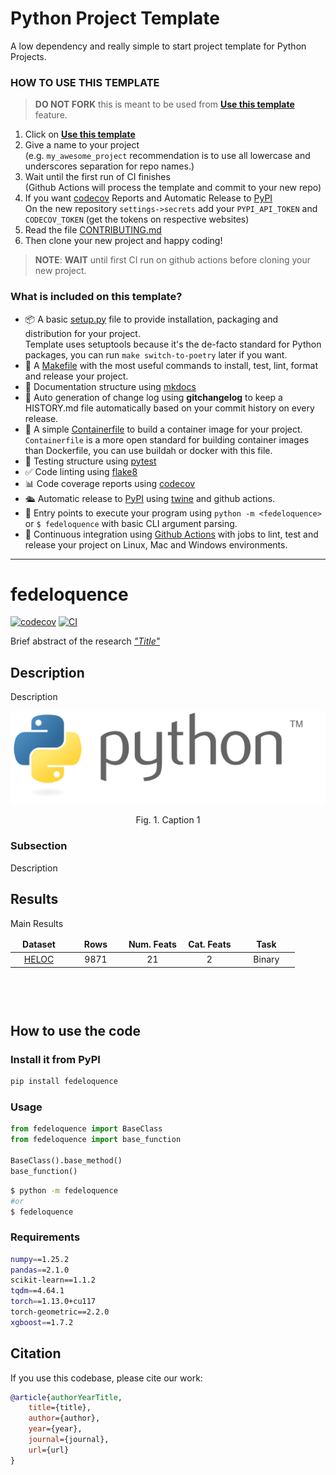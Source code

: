 
# Python Project Template

A low dependency and really simple to start project template for Python Projects.

### HOW TO USE THIS TEMPLATE

> **DO NOT FORK** this is meant to be used from **[Use this template](https://github.com/maviva/python-project-silver-template/generate)** feature.

1. Click on **[Use this template](https://github.com/maviva/python-project-silver-template/generate)**
3. Give a name to your project  
   (e.g. `my_awesome_project` recommendation is to use all lowercase and underscores separation for repo names.)
3. Wait until the first run of CI finishes  
   (Github Actions will process the template and commit to your new repo)
4. If you want [codecov](https://about.codecov.io/sign-up/) Reports and Automatic Release to [PyPI](https://pypi.org)  
  On the new repository `settings->secrets` add your `PYPI_API_TOKEN` and `CODECOV_TOKEN` (get the tokens on respective websites)
4. Read the file [CONTRIBUTING.md](CONTRIBUTING.md)
5. Then clone your new project and happy coding!

> **NOTE**: **WAIT** until first CI run on github actions before cloning your new project.

### What is included on this template?

- 📦 A basic [setup.py](setup.py) file to provide installation, packaging and distribution for your project.  
  Template uses setuptools because it's the de-facto standard for Python packages, you can run `make switch-to-poetry` later if you want.
- 🤖 A [Makefile](Makefile) with the most useful commands to install, test, lint, format and release your project.
- 📃 Documentation structure using [mkdocs](http://www.mkdocs.org)
- 💬 Auto generation of change log using **gitchangelog** to keep a HISTORY.md file automatically based on your commit history on every release.
- 🐋 A simple [Containerfile](Containerfile) to build a container image for your project.  
  `Containerfile` is a more open standard for building container images than Dockerfile, you can use buildah or docker with this file.
- 🧪 Testing structure using [pytest](https://docs.pytest.org/en/latest/)
- ✅ Code linting using [flake8](https://flake8.pycqa.org/en/latest/)
- 📊 Code coverage reports using [codecov](https://about.codecov.io/sign-up/)
- 🛳️ Automatic release to [PyPI](https://pypi.org) using [twine](https://twine.readthedocs.io/en/latest/) and github actions.
- 🎯 Entry points to execute your program using `python -m <fedeloquence>` or `$ fedeloquence` with basic CLI argument parsing.
- 🔄 Continuous integration using [Github Actions](.github/workflows/) with jobs to lint, test and release your project on Linux, Mac and Windows environments.

<!--  DELETE THE LINES ABOVE THIS AND WRITE YOUR PROJECT README BELOW -->

---
# fedeloquence

[![codecov](https://codecov.io/gh/Telefonica-Scientific-Research/FedEloquence/branch/main/graph/badge.svg?token=FedEloquence_token_here)](https://codecov.io/gh/Telefonica-Scientific-Research/FedEloquence)
[![CI](https://github.com/Telefonica-Scientific-Research/FedEloquence/actions/workflows/main.yml/badge.svg)](https://github.com/Telefonica-Scientific-Research/FedEloquence/actions/workflows/main.yml)

Brief abstract of the research
[_"Title"_](https://journal.net/forum?id=Title)


## Description

Description

<p align="center">
<img src = "figs/python-logo.svg" alt="Alternative caption 1"/>
</p>
<p align="center">
Fig. 1. Caption 1
</p>


### Subsection

Description


## Results

Main Results

<table style="border-collapse: collapse; width: 100%; height: 108px;" align="center">
   <thead>
      <tr style="height: 18px;">
         <td style="width: 20%; height: 18px; text-align: center;" align="center"><strong>Dataset</strong></td>
         <td style="width: 20%; height: 18px; text-align: center;" align="center"><strong>Rows</strong></td>
         <td style="width: 20%; height: 18px; text-align: center;" align="center"><strong>Num. Feats</strong></td>
         <td style="width: 20%; height: 18px; text-align: center;" align="center"><strong>Cat. Feats</strong></td>
         <td style="width: 20%; height: 18px; text-align: center;" align="center"><strong>Task</strong></td>
      </tr>
   </thead>
   <tbody>
      <tr style="height: 18px;">
         <td style="width: 20%; height: 18px; text-align: center;" align="center"><a href="https://community.fico.com/s/explainable-machine-learning-challenge">HELOC</a></td>
         <td style="width: 20%; height: 18px; text-align: center;" align="center">9871</td>
         <td style="width: 20%; height: 18px; text-align: center;" align="center">21</td>
         <td style="width: 20%; height: 18px; text-align: center;" align="center">2</td>
         <td style="width: 20%; height: 18px; text-align: center;" align="center">Binary</td>
      </tr>
   </tbody>
</table>


## How to use the code

### Install it from PyPI

```bash
pip install fedeloquence
```

### Usage

```py
from fedeloquence import BaseClass
from fedeloquence import base_function

BaseClass().base_method()
base_function()
```

```bash
$ python -m fedeloquence
#or
$ fedeloquence
```


### Requirements

```bash
numpy==1.25.2
pandas==2.1.0
scikit-learn==1.1.2
tqdm==4.64.1
torch==1.13.0+cu117
torch-geometric==2.2.0
xgboost==1.7.2
```


## Citation

If you use this codebase, please cite our work:

```bib
@article{authorYearTitle,
    title={title},
    author={author},
    year={year},
    journal={journal},
    url={url}
}
```
